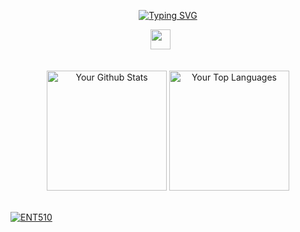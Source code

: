 <p align="center">
<a href="https://git.io/typing-svg"><img src="https://readme-typing-svg.demolab.com?font=Fira+Code&pause=1000&random=false&width=435&lines=Experienced+FiveM+resource+developer;%E2%80%9CTrue+progress+is+only+achieved+when+the+benefits+of+a+new+technology+become+available+to+all.%E2%80%9D;Always+striving+for+progress" alt="Typing SVG" /></a>

  </p>
  
  <p align="center">
    <a href="https://discord.gg/wd5PszPA2p" alt="Discord" title="Creator and Dev"><img width="32px" src="https://i.imgur.com/OViZO8J.png"/></a>
    &#8287;&#8287;&#8287;&#8287;&#8287;
    <br/>
    <br/>
  <!--   &#8287;&#8287;&#8287;&#8287;&#8287;
    <a href="http://eyl327.mywebcommunity.org/promos/"><img width="32px" alt="Free Stuff" title="Free gifts for you" src="https://i.imgur.com/0uVwkoZ.png"/></a> -->
  </p>
  
  <p align="center">
    <a href="https://github.com/anuraghazra/github-readme-stats"><img alt="Your Github Stats" src="https://denvercoder1-github-readme-stats.vercel.app/api/?username=ENT510&theme=github_dark" height="192px"/></a>
    <a href="https://github.com/anuraghazra/github-readme-stats"><img alt="Your Top Languages" src="https://denvercoder1-github-readme-stats.vercel.app/api/top-langs/?username=ENT510&theme=github_dark" height="192px"/></a>
    <br/>
    <br/>
  </p>
  
  [![ENT510](https://github-readme-activity-graph.vercel.app/graph?username=ENT510&theme=github-dark)](https://github.com/ashutosh00710/github-readme-activity-graph)
  
